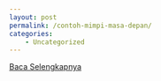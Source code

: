 ```yaml
---
layout: post
permalink: /contoh-mimpi-masa-depan/
categories:
    - Uncategorized
---
```


[Baca Selengkapnya](/10)